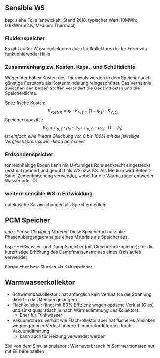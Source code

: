 ## Sensible WS
bsp: siehe Folie (entwickelt; Stand 2018. typischer Wert: 10MWh; 0,6kWh/m2.K; Medium: Thermoöl)

### Fluidenspeicher
Es gibt außer Wasserkollektoren auch Luftkollektoren in der Form von funktionierender Halle

### Zusammenhang zw. Kosten, Kapa., und Schüttdichte
Wegen der höhen Kosten des Thermoöls werden in dem Speicher auch günstige Feststoffe als Kostenminderung reingeschüttet. Das Verhältnis zwischen den beiden Stoffen verändert die Gesamtkosten und die Speicherdichte.

Spezifische Kosten: $$K_{kosten} = \psi \cdot K_{V,s} + (1-\psi_s) \cdot K_{V,Öl}$$
Speicherkapazität: $$K_Q = c_{p,s} \cdot \rho_s \cdot \psi_s + c_{p,Öl} \cdot \rho_{Öl} \cdot (1-\psi_s)$$
*ist einfach eine lineare Gleichung von 0 bis 100% mit die jeweilige Vergleichspreis sowie -kapa berechnet*

### Erdsondenspeicher
tonreichhaltige Boden kann mit U-formiges Rohr senkrecht eingesteckt (erstmal gebohrt)und genutzt als WS bzw. KS. Als Medium wird Betonit-Sand-Zementmischung verwendet, wobei für die Wärmeträger entweder Wasser oder Öl.

### weitere sensible WS in Entwicklung
eutektische Salzmischungen als Speichermedium

## PCM Speicher
*eng.: Phase Changing Material*
Diese Speicherart nutzt die Phasenübergangsenthalpie eines Materials als Speicher aus.

bsp.: Heißwasser- und Dampfspeicher (mit Gleichdruckspeicher); für die kurzfristige Erhöhung des Dampfmassenstromes eines Kreislaufes verwendet

Eisspeicher bzw. Slurries als Kältespeicher.

## Warmwasserkollektor
- Schwimmbadkollektor : hat anfänglich kein Verlust (da die Strahlung direkt in das Medium gelangen)
- Flachkollektor: fängt mit 80% Effizienz wegen optische Verlust (Glas) und sinkt quadratisch je nach Wärmedämmung des Kollektors. 
	- Eher für Trinkwasser
- Vakuumrohren: verhält wie Flachkollektor aber hat flacheres Absinken wegen geringer Verlust höhere Temperaturdifferenz durch Vakuumdämmung
	- kann auch für Heizung verwendet werden

Ziel von dem Simulationslabor : Wärmeverbrauch in Sommermonaten nur mit EE bereitstellen